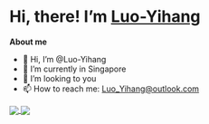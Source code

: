 # Hi, there!  I’m [Luo-Yihang](https://darklyh.com)

**About me**
- 👋 Hi, I’m @Luo-Yihang
- 🌱 I’m currently in Singapore
- 💞️ I’m looking to you
- 📫 How to reach me: Luo_Yihang@outlook.com

<a href="https://github.com/Luo-Yihang">
  <img align="center" src="https://github-readme-stats.vercel.app/api?username=Luo-Yihang&show_icons=true&theme=dark" />
</a>
<a href="https://github.com/Luo-Yihang">
  <img align="center" src="https://github-readme-stats.vercel.app/api/top-langs/?username=Luo-Yihang&layout=compact&theme=dark" />
</a>


